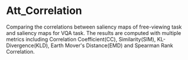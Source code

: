 # Att_Correlation

Comparing the correlations between saliency maps of free-viewing task and saliency maps for VQA task. The results are computed with multiple metrics including Correlation Coefficient(CC), Similarity(SIM), KL-Divergence(KLD), Earth Mover's Distance(EMD) and Spearman Rank Correlation.
